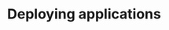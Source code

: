 ---
type: docs
title: "Deploying applications"
linkTitle: "Deploy apps"
description: "Learn how to deploy a Radius Application to an environment"
weight: 300
---